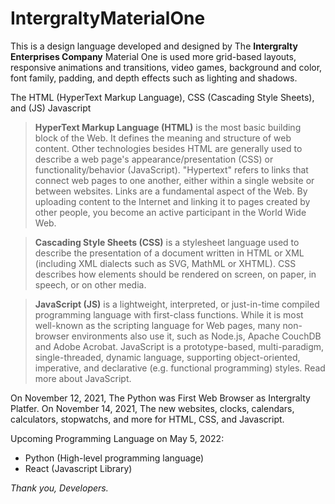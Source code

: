 # IntergraltyMaterialOne
This is a design language developed and designed by The **Intergralty Enterprises Company** Material One is used more grid-based layouts, responsive animations and transitions, video games, background and color, font family, padding, and depth effects such as lighting and shadows.

The HTML (HyperText Markup Language), CSS (Cascading Style Sheets), and (JS) Javascript
> **HyperText Markup Language (HTML)** is the most basic building block of the Web. It defines the meaning and structure of web content. Other technologies besides HTML are generally used to describe a web page's appearance/presentation (CSS) or functionality/behavior (JavaScript).
> "Hypertext" refers to links that connect web pages to one another, either within a single website or between websites. Links are a fundamental aspect of the Web. By uploading content to the Internet and linking it to pages created by other people, you become an active participant in the World Wide Web.

> **Cascading Style Sheets (CSS)** is a stylesheet language used to describe the presentation of a document written in HTML or XML (including XML dialects such as SVG, MathML or XHTML). CSS describes how elements should be rendered on screen, on paper, in speech, or on other media.

> **JavaScript (JS)** is a lightweight, interpreted, or just-in-time compiled programming language with first-class functions. While it is most well-known as the scripting language for Web pages, many non-browser environments also use it, such as Node.js, Apache CouchDB and Adobe Acrobat. JavaScript is a prototype-based, multi-paradigm, single-threaded, dynamic language, supporting object-oriented, imperative, and declarative (e.g. functional programming) styles. Read more about JavaScript.

On November 12, 2021, The Python was First Web Browser as Intergralty Platfer. On November 14, 2021, The new websites, clocks, calendars, calculators, stopwatchs, and more for HTML, CSS, and Javascript.

Upcoming Programming Language on May 5, 2022:
- Python (High-level programming language)
- React (Javascript Library)

*Thank you, Developers.*
